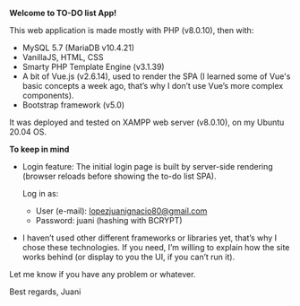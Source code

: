 **Welcome to TO-DO list App!**

This web application is made mostly with PHP (v8.0.10), then with:

- MySQL 5.7 (MariaDB v10.4.21)
- VanillaJS, HTML, CSS
- Smarty PHP Template Engine (v3.1.39) 
- A bit of Vue.js (v2.6.14), used to render the SPA (I learned some of Vue's basic concepts a week ago, that’s why I don’t use Vue’s more complex components).
- Bootstrap framework (v5.0)

It was deployed and tested on XAMPP web server (v8.0.10), on my Ubuntu 20.04 OS. 



**To keep in mind**

- Login feature: The initial login page is built by server-side rendering (browser reloads before showing the to-do list SPA). 
	
    Log in as:
	- User (e-mail): lopezjuanignacio80@gmail.com
    - Password: juani (hashing with BCRYPT)

- I haven’t used other different frameworks or libraries yet, that’s why I chose these technologies. If you need, I’m willing to explain how the site works behind (or display to you the UI, if you can’t run it).



Let me know if you have any problem or whatever.

Best regards, Juani
